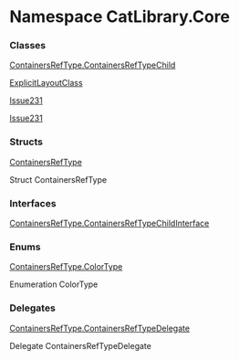 ﻿# Namespace CatLibrary\.Core

### Classes

[ContainersRefType\.ContainersRefTypeChild](CatLibrary\.Core\.ContainersRefType\.ContainersRefTypeChild\.md)

[ExplicitLayoutClass](CatLibrary\.Core\.ExplicitLayoutClass\.md)

[Issue231](CatLibrary\.Core\.Issue231\.md)

[Issue231](CatLibrary\.Core\.Issue231\.md)

### Structs

[ContainersRefType](CatLibrary\.Core\.ContainersRefType\.md)

Struct ContainersRefType

### Interfaces

[ContainersRefType\.ContainersRefTypeChildInterface](CatLibrary\.Core\.ContainersRefType\.ContainersRefTypeChildInterface\.md)

### Enums

[ContainersRefType\.ColorType](CatLibrary\.Core\.ContainersRefType\.ColorType\.md)

Enumeration ColorType

### Delegates

[ContainersRefType\.ContainersRefTypeDelegate](CatLibrary\.Core\.ContainersRefType\.ContainersRefTypeDelegate\.md)

Delegate ContainersRefTypeDelegate

